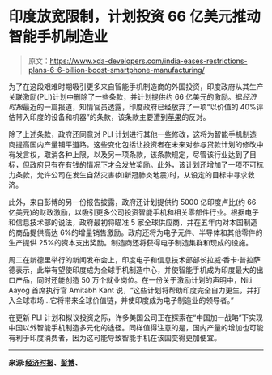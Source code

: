# 印度放宽限制，计划投资 66 亿美元推动智能手机制造业

> 原文：<https://www.xda-developers.com/india-eases-restrictions-plans-6-6-billion-boost-smartphone-manufacturing/>

为了在这段艰难时期吸引更多来自智能手机制造商的外国投资，印度政府从其生产关联激励(PLI)计划中删除了一些条款，并计划提供约 66 亿美元的激励。据*经济时报*最近的一篇报道，知情官员透露，印度政府已经放弃了一项“以价值的 40%评估带入印度的设备和机器”的条款，该条款主要遭到[苹果](https://www.xda-developers.com/tag/apple/)的反对。

除了上述条款，政府还同意对 PLI 计划进行其他一些修改，这将为智能手机制造商提高国内产量铺平道路。这些变化包括让投资者在未来对参与贷款计划的修改中有发言权，取消各种上限，以及另一项条款，该条款规定，尽管该行业达到了目标，但政府只有在有钱的情况下才会发放奖励。此外，该计划还增加了一项不可抗力条款，允许公司在发生自然灾害(如新冠肺炎地震)时，从设定的目标中寻求救济。

此外，来自彭博的另一份报告披露，政府还计划提供约 5000 亿印度卢比(约 66 亿美元)的财政激励，以吸引更多公司投资智能手机和相关零部件行业。根据电子和信息技术部的说法，政府最初将瞄准 5 家全球供应商，并在五年内对本国制造的商品提供高达 6%的增量销售激励。政府还将为电子元件、半导体和其他零件的生产提供 25%的资本支出奖励。制造商还将获得电子制造集群和现成的设施。

周二在新德里举行的新闻发布会上，印度电子和信息技术部部长拉威·香卡·普拉萨德表示，此举有望使印度成为全球手机制造中心，并使智能手机成为印度最大的出口产品，同时还能创造 50 万个就业岗位。在一份关于激励计划的声明中，Niti Aayog 首席执行官 Amitabh Kant 说，“这些计划将帮助印度完全自力更生，并打入全球市场...它将带来全球价值链，并使印度成为电子制造业的领导者。”

在更新 PLI 计划和拟议投资之际，许多美国公司正在探索在“中国加一战略”下实现中国以外智能手机制造多元化的途径。同样值得注意的是，国内产量的增加也可能有利于印度消费者，因为这可能导致智能手机在该国变得更加便宜。

* * *

**来源:[经济时报](https://economictimes.indiatimes.com/tech/hardware/india-paves-way-for-apple-others-to-increase-domestic-production-by-removing-a-clause/articleshow/76098501.cms)、[彭博](https://www.bloomberg.com/news/articles/2020-06-02/india-plans-6-6-billion-in-incentives-to-woo-smartphone-makers)、**